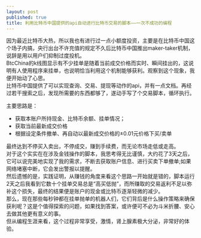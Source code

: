 ```yaml
---
layout: post
published: true
title: 利用比特币中国提供的api自动进行比特币交易的脚本——一次不成功的编程
---
```


因为最近比特币大热，所以我也有进行过一点小额度投资，主要是在比特币中国这个场子内搞，央行出台不许充值的规定不久后比特币中国推出maker-taker机制，说辞是用以用户们抑制过度投机。  
BtcChina的k线图显示有不少挂单是随着当前成交价格而实时、瞬间挂出的，这说明有人使用程序来挂单，也说明恰当利用这个机制能够获利。观察到这个现象，我便开始动了心思。  
比特币中国提供了可以实现查询、交易、提现等动作的api，并有一点文档。再经过若干搜索之后，发现所需要的东西都够了，遂动手写了个交易脚本，循环执行。  

主要思路是：

* 获取本账户所持现金、比特币余额、挂单情况；
* 获取当前最新成交价格
* 根据设定条件撤单、再自动以最新成交价格的±0.01元价格下买/卖单

最终达到不停买入卖出，不停成交，赚到手续费，而无论市场走低或走高。  
对于这个实实在在涉及金钱操作的脚本，我思考得无比谨慎，大约花了3天之后，它可以说完美地实现了我的需求，不断去获取账户信息、进行买卖下单撤单;如果网络堵塞中断，它会发出警报以提醒。  
然后遗憾的是，实践证明，从赚钱的角度来看这个思路一开始就是错的，脚本运行2天之后我看到它数十个挂单交易总是“高买低抛”，而所赚取的交易返利不足以弥补这个损失，最终的结果便是账户的现金或比特币逐渐轻微的减少。  
那么，现在那些每秒钟都在挂单抛单的机器人们，它们背后是什么操作策略来确保获利呢？这是个值得探索的问题，如果找到答案，或许便可不必为斗米折腰、安心去做其他更有意义的事。  
但从编程生涯来看，这个过程非常享受，激情，肾上腺素极大分泌，非常好的体验。  
